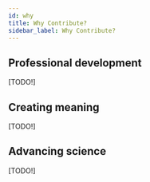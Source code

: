 ```yaml
---
id: why
title: Why Contribute?
sidebar_label: Why Contribute?
---
```


## Professional development
[TODO!]

## Creating meaning
[TODO!]

## Advancing science
[TODO!]